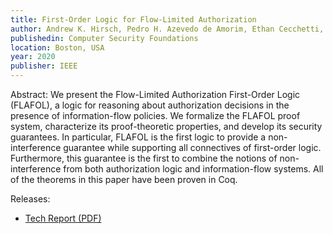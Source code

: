 ```yaml
---
title: First-Order Logic for Flow-Limited Authorization
author: Andrew K. Hirsch, Pedro H. Azevedo de Amorim, Ethan Cecchetti, Ross Tate, and Owen Arden
publishedin: Computer Security Foundations
location: Boston, USA
year: 2020
publisher: IEEE
---
```


Abstract: We present the Flow-Limited Authorization First-Order Logic (FLAFOL), a logic for reasoning about authorization decisions in the presence of information-flow policies. We formalize the FLAFOL proof system, characterize its proof-theoretic properties, and develop its security guarantees. In particular, FLAFOL is the first logic to provide a non-interference guarantee while supporting all connectives of first-order logic. Furthermore, this guarantee is the first to combine the notions of non-interference from both authorization logic and information-flow systems. All of the theorems in this paper have been proven in Coq.

Releases: 
- [Tech Report (PDF)](/publications/first_order_logic_for_flow_limited_authorization_tr.pdf)
